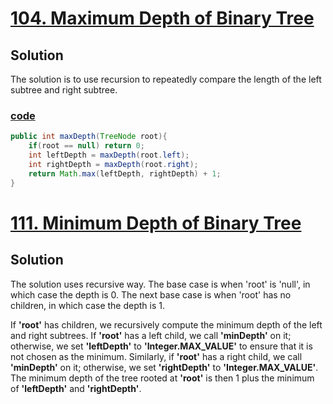# [104. Maximum Depth of Binary Tree]()
## Solution
The solution is to use recursion to repeatedly compare the length of 
the left subtree and right subtree.

### [code](../src/main/java/day16_20/Day16T104MaximumDepthOfBinaryTree.java)
```java
public int maxDepth(TreeNode root){
    if(root == null) return 0;
    int leftDepth = maxDepth(root.left);
    int rightDepth = maxDepth(root.right);
    return Math.max(leftDepth, rightDepth) + 1;
}
```

# [111. Minimum Depth of Binary Tree](https://leetcode.com/problems/minimum-depth-of-binary-tree/)

## Solution
The solution uses recursive way. The base case is when 'root' is 'null',
in which case the depth is 0. The next base case is when 'root' has no
children, in which case the depth is 1.

If **'root'** has children, we recursively compute the minimum depth of the
left and right subtrees. If **'root'** has a left child, we call **'minDepth'** on
it; otherwise, we set **'leftDepth'** to **'Integer.MAX_VALUE'** to ensure that it
is not chosen as the minimum. Similarly, if **'root'** has a right child, 
we call **'minDepth'** on it; otherwise, we set **'rightDepth'** to 
**'Integer.MAX_VALUE'**. The minimum depth of the tree rooted at **'root'** is 
then 1 plus the minimum of **'leftDepth'** and **'rightDepth'**.


